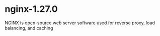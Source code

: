 # nginx-1.27.0
 NGINX is open-source web server software used for reverse proxy, load balancing, and caching
